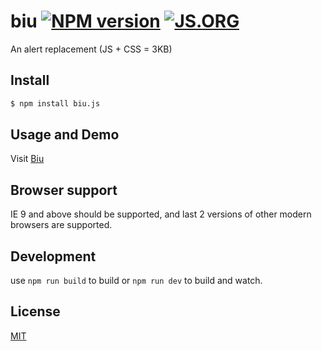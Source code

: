# biu [![NPM version](https://img.shields.io/npm/v/biu.js.svg?style=flat-square)](https://npmjs.com/package/biu.js)  [![JS.ORG](https://img.shields.io/badge/js.org-biu-ffb400.svg?style=flat-square)](http://biu.js.org)

An alert replacement (JS + CSS = 3KB)

## Install

```bash
$ npm install biu.js
```

## Usage and Demo

Visit [Biu](http://biu.js.org)

## Browser support

IE 9 and above should be supported, and last 2 versions of other modern browsers are supported.

## Development

use `npm run build` to build or `npm run dev` to build and watch.

## License

[MIT](/LICENSE)
